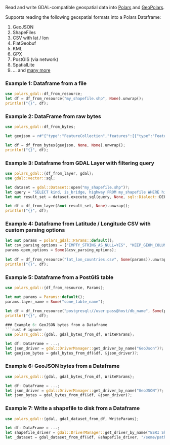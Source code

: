 Read and write GDAL-compatible geospatial data into [Polars](https://www.pola.rs) and [GeoPolars](https://github.com/geopolars/geopolars).

Supports reading the following geospatial formats into a Polars Dataframe:

1. GeoJSON
2. ShapeFiles
3. CSV with lat / lon
4. FlatGeobuf
5. KML
6. GPX
7. PostGIS (via network)
8. SpatialLite
9. ... and [many more](https://gdal.org/drivers/vector/index.html)


### Example 1: Dataframe from a file
```rust # ignore
use polars_gdal::df_from_resource;
let df = df_from_resource("my_shapefile.shp", None).unwrap();
println!("{}", df);
```

### Example 2: DataFrame from raw bytes
```rust # ignore
use polars_gdal::df_from_bytes;

let geojson = r#"{"type":"FeatureCollection","features":[{"type":"Feature","properties":{"name":"foo"},"geometry":{"type":"Point","coordinates":[1,2]}},{"type":"Feature","properties":{"name":"bar"},"geometry":{"type":"Point","coordinates":[3,4]}}]}"#.as_bytes();

let df = df_from_bytes(geojson, None, None).unwrap();
println!("{}", df);
```

### Example 3: Dataframe from GDAL Layer with filtering query
```rust # ignore
use polars_gdal::{df_from_layer, gdal};
use gdal::vector::sql;

let dataset = gdal::Dataset::open("my_shapefile.shp")?;
let query = "SELECT kind, is_bridge, highway FROM my_shapefile WHERE highway = 'pedestrian'";
let mut result_set = dataset.execute_sql(query, None, sql::Dialect::DEFAULT).unwrap().unwrap();

let df = df_from_layer(&mut result_set, None).unwrap();
println!("{}", df);
```

### Example 4: Dataframe from Latitude / Longitude CSV with custom parsing options
```rust # ignore
let mut params = polars_gdal::Params::default();
let csv_parsing_options = ["EMPTY_STRING_AS_NULL=YES", "KEEP_GEOM_COLUMNS=NO", "X_POSSIBLE_NAMES=Lon*", "Y_POSSIBLE_NAMES=Lat*"];
params.open_options = Some(&csv_parsing_options);
 
let df = df_from_resource("lat_lon_countries.csv", Some(params)).unwrap();
println!("{}", df);
```

### Example 5: Dataframe from a PostGIS table
```rust # ignore
use polars_gdal::{df_from_resource, Params};

let mut params = Params::default();
params.layer_name = Some("some_table_name");
 
let df = df_from_resource("postgresql://user:pass@host/db_name", Some(params)).unwrap();
println!("{}", df);

### Example 6: GeoJSON bytes from a Dataframe
```rust # ignore
use polars_gdal::{gdal, gdal_bytes_from_df, WriteParams};

let df: DataFrame = ...;
let json_driver = gdal::DriverManager::get_driver_by_name("GeoJson")?;
let geojson_bytes = gdal_bytes_from_df(&df, &json_driver)?;
```

### Example 6: GeoJSON bytes from a Dataframe
```rust # ignore
use polars_gdal::{gdal, gdal_bytes_from_df, WriteParams};

let df: DataFrame = ...;
let json_driver = gdal::DriverManager::get_driver_by_name("GeoJSON")?;
let json_bytes = gdal_bytes_from_df(&df, &json_driver)?;
```

### Example 7: Write a shapefile to disk from a Dataframe
```rust # ignore
use polars_gdal::{gdal, gdal_dataset_from_df, WriteParams};

let df: DataFrame = ...;
let shapefile_driver = gdal::DriverManager::get_driver_by_name("ESRI Shapefile")?;
let _dataset = gdal_dataset_from_df(&df, &shapefile_driver, "/some/path/on/disk/my_shapefile.shp")?;
```
